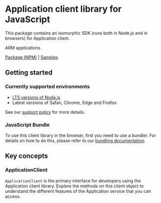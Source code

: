# Application client library for JavaScript

This package contains an isomorphic SDK (runs both in Node.js and in browsers) for Application client.

ARM applications

[Package (NPM)](https://www.npmjs.com/package/@msinternal/arm-package-managedapplications-2018-06) |
[Samples](https://github.com/Azure-Samples/azure-samples-js-management)

## Getting started

### Currently supported environments

- [LTS versions of Node.js](https://nodejs.org/about/releases/)
- Latest versions of Safari, Chrome, Edge and Firefox.

See our [support policy](https://github.com/Azure/azure-sdk-for-js/blob/main/SUPPORT.md) for more details.





### JavaScript Bundle
To use this client library in the browser, first you need to use a bundler. For details on how to do this, please refer to our [bundling documentation](https://aka.ms/AzureSDKBundling).

## Key concepts

### ApplicationClient

`ApplicationClient` is the primary interface for developers using the Application client library. Explore the methods on this client object to understand the different features of the Application service that you can access.

